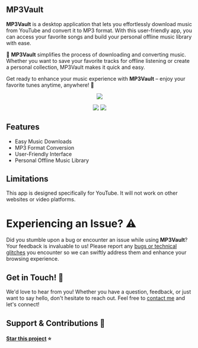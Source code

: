 ## MP3Vault
**MP3Vault** is a desktop application that lets you effortlessly download music from YouTube and convert it to MP3 format. With this user-friendly app, you can access your favorite songs and build your personal offline music library with ease.

🚀 **MP3Vault** simplifies the process of downloading and converting music. Whether you want to save your favorite tracks for offline listening or create a personal collection, MP3Vault makes it quick and easy.

Get ready to enhance your music experience with **MP3Vault** – enjoy your favorite tunes anytime, anywhere! 🌟


<p align="center">
  <a href="#"><img src="https://github.com/user-attachments/assets/dc28ca26-e9b6-4765-a64e-af1ec6b53b2d"/></a>
</p>

<p align="center">
   <a href="#"><img src="https://img.shields.io/badge/python-3670A0?style=for-the-badge&logo=python&logoColor=ffdd54"/></a>
  <a href="#"><img src="https://img.shields.io/badge/YouTube-FF0000?style=for-the-badge&logo=youtube&logoColor=white"/></a>
</p>


## Features 

- Easy Music Downloads
- MP3 Format Conversion
- User-Friendly Interface
- Personal Offline Music Library



## Limitations

This app is designed specifically for YouTube. It will not work on other websites or video platforms.

# Experiencing an Issue? ⚠️

Did you stumble upon a bug or encounter an issue while using **MP3Vault**? Your feedback is invaluable to us! Please report any [bugs or technical glitches](https://github.com/caladavid/MP3Vault/issues)  you encounter so we can swiftly address them and enhance your browsing experience. 

## Get in Touch! 📩

We'd love to hear from you! Whether you have a question, feedback, or just want to say hello, don't hesitate to reach out. Feel free to [contact me](https://github.com/caladavid) and let's connect!  

## Support & Contributions 🤲

#### [Star this project](https://github.com/caladavid/MP3Vault) ⭐️
